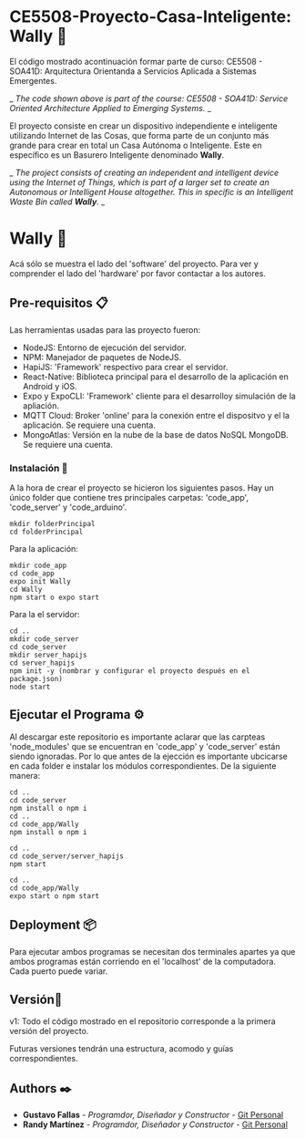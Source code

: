 # CE5508-Proyecto-Casa-Inteligente: Wally 🚀

El código mostrado acontinuación formar parte de curso: CE5508 - SOA41D: Arquitectura Orientanda a Servicios Aplicada a Sistemas Emergentes.

\_ _The code shown above is part of the course: CE5508 - SOA41D: Service Oriented Architecture Applied to Emerging Systems._ \_

El proyecto consiste en crear un dispositivo independiente e inteligente utilizando Internet de las Cosas, que forma parte de un conjunto más grande para crear en total un Casa Autónoma o Inteligente. Este en específico es un Basurero Inteligente denominado **Wally**.

\_ _The project consists of creating an independent and intelligent device using the Internet of Things, which is part of a larger set to create an Autonomous or Intelligent House altogether. This in specific is an Intelligent Waste Bin called **Wally**._ \_

# Wally 🤖

Acá sólo se muestra el lado del 'software' del proyecto. Para ver y comprender el lado del 'hardware' por favor contactar a los autores.

## Pre-requisitos 📋

Las herramientas usadas para las proyecto fueron:

- NodeJS: Entorno de ejecución del servidor.
- NPM: Manejador de paquetes de NodeJS.
- HapiJS: 'Framework' respectivo para crear el servidor.
- React-Native: Biblioteca principal para el desarrollo de la aplicación en Android y iOS.
- Expo y ExpoCLI: 'Framework' cliente para el desarrolloy simulación de la apliación.
- MQTT Cloud: Broker 'online' para la conexión entre el dispositvo y el la aplicación. Se requiere una cuenta.
- MongoAtlas: Versión en la nube de la base de datos NoSQL MongoDB. Se requiere una cuenta.

### Instalación 🔧

A la hora de crear el proyecto se hicieron los siguientes pasos. Hay un único folder que contiene tres principales carpetas: 'code_app', 'code_server' y 'code_arduino'.

```
mkdir folderPrincipal
cd folderPrincipal
```

Para la aplicación:

```
mkdir code_app
cd code_app
expo init Wally
cd Wally
npm start o expo start
```

Para la el servidor:

```
cd ..
mkdir code_server
cd code_server
mkdir server_hapijs
cd server_hapijs
npm init -y (nombrar y configurar el proyecto después en el package.json)
node start
```

## Ejecutar el Programa ⚙️

Al descargar este repositorio es importante aclarar que las carpteas 'node_modules' que se encuentran en 'code_app' y 'code_server' están siendo ignoradas. Por lo que antes de la ejección es importante ubcicarse en cada folder e instalar los módulos correspondientes. De la siguiente manera:

```
cd ..
cd code_server
npm install o npm i
cd ..
cd code_app/Wally
npm install o npm i
```

```
cd ..
cd code_server/server_hapijs
npm start
```

```
cd ..
cd code_app/Wally
expo start o npm start
```

## Deployment 📦

Para ejecutar ambos programas se necesitan dos terminales apartes ya que ambos programas están corriendo en el 'localhost' de la computadora. Cada puerto puede variar.

## Versión📌

v1: Todo el código mostrado en el repositorio corresponde a la primera versión del proyecto.

Futuras versiones tendrán una estructura, acomodo y guías correspondientes.

## Authors ✒️

- **Gustavo Fallas** - _Programdor, Diseñador y Constructor_ - [Git Personal](https://github.com/tavoGFC)
- **Randy Martínez** - _Programdor, Diseñador y Constructor_ - [Git Personal](https://github.com/randyma01)
